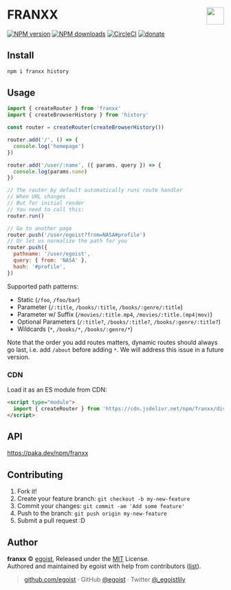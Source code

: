 # FRANXX <img align="right" src="https://i.loli.net/2018/02/14/5a8446a61b2e0.jpg" height="40">

[![NPM version](https://img.shields.io/npm/v/franxx.svg?style=for-the-badge)](https://npmjs.com/package/franxx) [![NPM downloads](https://img.shields.io/npm/dm/franxx.svg?style=for-the-badge)](https://npmjs.com/package/franxx) [![CircleCI](https://img.shields.io/circleci/project/github/egoist/franxx/master.svg?style=for-the-badge)](https://circleci.com/gh/egoist/franxx/tree/master) [![donate](https://img.shields.io/badge/$-donate-ff69b4.svg?maxAge=2592000&style=for-the-badge)](https://github.com/sponsors/egoist)

## Install

```bash
npm i franxx history
```

## Usage

```js
import { createRouter } from 'franxx'
import { createBrowserHistory } from 'history'

const router = createRouter(createBrowserHistory())

router.add('/', () => {
  console.log('homepage')
})

router.add('/user/:name', ({ params, query }) => {
  console.log(params.name)
})

// The router by default automatically runs route handler
// When URL changes
// But for initial render
// You need to call this:
router.run()

// Go to another page
router.push('/user/egoist?from=NASA#profile')
// Or let us normalize the path for you
router.push({
  pathname: '/user/egoist',
  query: { from: 'NASA' },
  hash: '#profile',
})
```

Supported path patterns:

- Static (`/foo`, `/foo/bar`)
- Parameter (`/:title`, `/books/:title`, `/books/:genre/:title`)
- Parameter w/ Suffix (`/movies/:title.mp4`, `/movies/:title.(mp4|mov)`)
- Optional Parameters (`/:title?`, `/books/:title?`, `/books/:genre/:title?`)
- Wildcards (`*`, `/books/*`, `/books/:genre/*`)

Note that the order you add routes matters, dynamic routes should always go last, i.e. add `/about` before adding `*`. We will address this issue in a future version.

### CDN

Load it as an ES module from CDN:

```html
<script type="module">
  import { createRouter } from 'https://cdn.jsdelivr.net/npm/franxx/dist/index.mjs'
</script>
```

## API

https://paka.dev/npm/franxx

## Contributing

1. Fork it!
2. Create your feature branch: `git checkout -b my-new-feature`
3. Commit your changes: `git commit -am 'Add some feature'`
4. Push to the branch: `git push origin my-new-feature`
5. Submit a pull request :D

## Author

**franxx** © [egoist](https://github.com/egoist), Released under the [MIT](./LICENSE) License.<br>
Authored and maintained by egoist with help from contributors ([list](https://github.com/egoist/franxx/contributors)).

> [github.com/egoist](https://github.com/egoist) · GitHub [@egoist](https://github.com/egoist) · Twitter [@\_egoistlily](https://twitter.com/_egoistlily)

